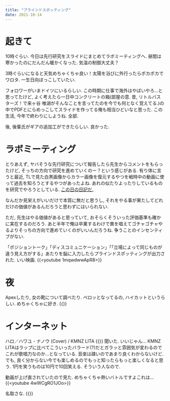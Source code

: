 ```yaml
---
title: "ブラインドスポッティング"
date: 2021-10-14
---
```


# 起きて
10時ぐらい. 今日は先行研究をスライドにまとめてラボミーティングへ. 昼間は寒かったのにだんだん暖かくなった. 気温の制御大丈夫？

3時ぐらいになると天気めちゃくちゃ良い！太陽を浴びに外行ったらポカポカでワロタ. 一生日向ぼっこしていたい.

フォロワーがいまドイツにいるらしい. この時期に仕事で海外はやばいやろ...と思ってたけど, よく考えたら一日中コンクリートの箱(部屋の意. 昔, リトルバスターズ！で来ヶ谷 唯湖がそんなことを言ってたのを今でも何となく覚えてる.)の中でPDFとにらめっこしてスライドを作ってる俺も相当ひどいなと思った. この生活, 今年で終わりにしようね. 全部.

後, 後輩氏がギアの追加工ができたらしい. 良かった.

# ラボミーティング
とりあえず, ヤバそうな先行研究について報告したら先生からコメントをもらったけど, そっちの方向で研究を進めていくのー？という感じがある. 有り体に言うと最近, TLで見た白黒画像からカラー画像を復元するやつを戦時中の動画に使って過去を知ろうとするやつがあったよね. あれの似たりよったりしているものを研究でやろうとしている. [この日の日記だ.](/post/2021-08-16)

なんだか見栄えがいいだけで本質に無だと思うし, それをやる事が果たしてどれだけの価値があるんだろうと思わずにはいられない.

ただ, 先生はやる価値があると思っていて, おそらくそういった評価基準も確かに実在するのだろう. あと半年で俺は卒業するわけで異を唱えてゴチャゴチャやるよりそっちの方向で進めていくのがいいんだろうね. 争うことのインセンティブがない.

「ポジショントーク」「ディスコミュニケーション」「「立場によって同じものが違う見え方がする」あたりを脳に入力したらプラインドスポッティングが出力された. いい映画.
{{<youtube 1mqwdwwApR8>}}

# 夜
Apexしたり, 女の靴について調べたり. ペロッとなってるの, ハイカットというらしい. めちゃくちゃに好き.
{{<tweet user="dango_bot" id="1448637133539799041">}}
# インターネット
ハロ／ハワユ - ナノウ (Cover) / KMNZ LITA
{{<youtube AslflKDQH0A>}}
聞いた. いいじゃん... KMNZ LITAはラップに比べてこういったバラード(?)だとガラッと雰囲気が変わるのでこれが歌唱力なのか...となっている. 音楽は疎いのであまり良くわからないけど. でも, 良く分からない今でも楽しめるのでもっと知ったらもっと楽しくなると思う. 1円を笑うものは10円で10回笑える. そういう人なので.

動画が上げ直されていたので見た. めちゃくちゃ熱いバトルですよこれは...
{{<youtube 4wWCgRO1JOo>}}

名取さな.
{{<tweet user="dango_bot" id="1448509680414691343">}}
